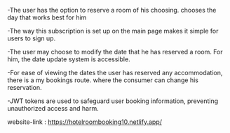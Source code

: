 -The user has the option to reserve a room of his choosing. chooses the day that works best for him

-The way this subscription is set up on the main page makes it simple for users to sign up.

-The user may choose to modify the date that he has reserved a room. For him, the date update system is accessible.

-For ease of viewing the dates the user has reserved any accommodation, there is a my bookings route. where the consumer can change his reservation.

-JWT tokens are used to safeguard user booking information, preventing unauthorized access and harm.


website-link : https://hotelroombooking10.netlify.app/
